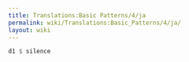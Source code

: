 ```yaml
---
title: Translations:Basic Patterns/4/ja
permalink: wiki/Translations:Basic_Patterns/4/ja/
layout: wiki
---
```


``` Haskell
d1 $ silence
```
